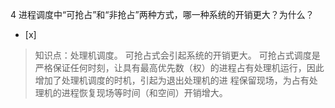 4
进程调度中“可抢占”和“非抢占”两种方式，哪一种系统的开销更大？为什么？
- [x]  

> 知识点：处理机调度。
> 可抢占式会引起系统的开销更大。 可抢占式调度是严格保证任何时刻，让具有最高优先数（权）的进程占有处理机运行，因此增加了处理机调度的时机，引起为退出处理机的进
> 程保留现场，为占有处理机的进程恢复现场等时间（和空间）开销增大。
